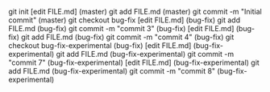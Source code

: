 git init 
[edit FILE.md] (master)
git add FILE.md (master)
git commit -m "Initial commit" (master)
git checkout bug-fix
[edit FILE.md] (bug-fix)
git add FILE.md (bug-fix)
git commit -m "commit 3" (bug-fix)
[edit FILE.md] (bug-fix)
git add FILE.md (bug-fix)
git commit -m "commit 4" (bug-fix)
git checkout bug-fix-experimental (bug-fix)
[edit FILE.md] (bug-fix-experimental)
git add FILE.md (bug-fix-experimental)
git commit -m "commit 7" (bug-fix-experimental)
[edit FILE.md] (bug-fix-experimental)
git add FILE.md (bug-fix-experimental)
git commit -m "commit 8" (bug-fix-experimental)

